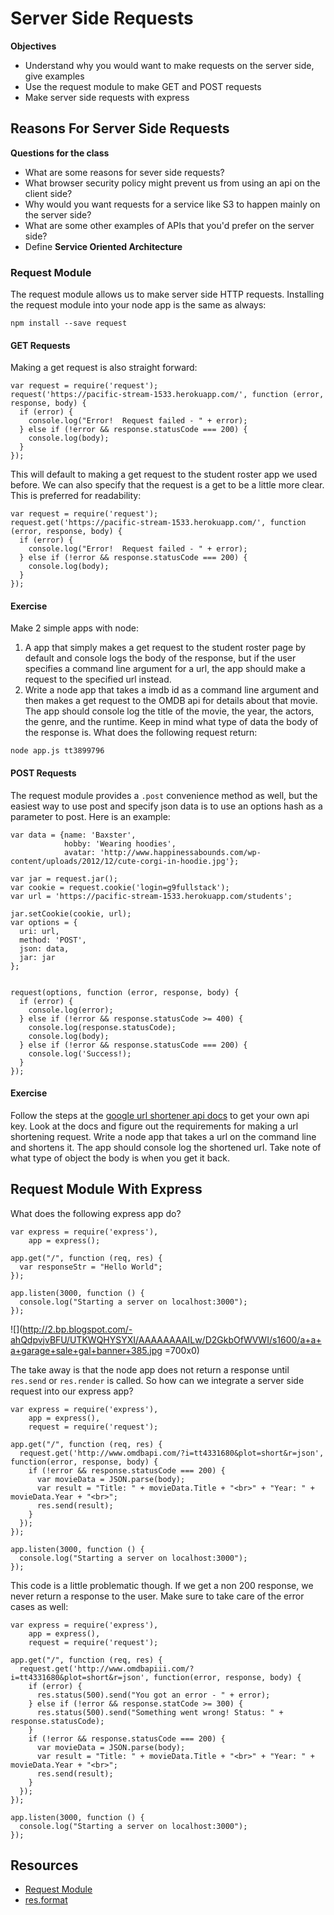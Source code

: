 # Server Side Requests

__Objectives__

* Understand why you would want to make requests on the server side, give examples
* Use the request module to make GET and POST requests
* Make server side requests with express

## Reasons For Server Side Requests

__Questions for the class__

* What are some reasons for sever side requests?  
* What browser security policy might prevent us from using an api on the client side?
* Why would you want requests for a service like S3 to happen mainly on the server side?
* What are some other examples of APIs that you'd prefer on the server side?
* Define __Service Oriented Architecture__

### Request Module

The request module allows us to make server side HTTP requests.  Installing the request module into your node app is the same as always:

```
npm install --save request
```

#### GET Requests

Making a get request is also straight forward:

```
var request = require('request');
request('https://pacific-stream-1533.herokuapp.com/', function (error, response, body) {
  if (error) {
	console.log("Error!  Request failed - " + error);
  } else if (!error && response.statusCode === 200) {
	console.log(body);
  }
});
```
This will default to making a get request to the student roster app we used before.  We can also specify that the request is a get to be a little more clear.  This is preferred for readability:


```
var request = require('request');
request.get('https://pacific-stream-1533.herokuapp.com/', function (error, response, body) {
  if (error) {
	console.log("Error!  Request failed - " + error);
  } else if (!error && response.statusCode === 200) {
	console.log(body);
  }
});
```

#### Exercise

Make 2 simple apps with node:

1. A app that simply makes a get request to the student roster page by default and console logs the body of the response, but if the user specifies a command line argument for a url, the app should make a request to the specified url instead.
2. Write a node app that takes a imdb id as a command line argument and then makes a get request to the OMDB api for details about that movie.  The app should console log the title of the movie, the year, the actors, the genre, and the runtime.  Keep in mind what type of data the body of the response is.  What does the following request return:

```
node app.js tt3899796
```

#### POST Requests

The request module provides a ```.post``` convenience method as well, but the easiest way to use post and specify json data is to use an options hash as a parameter to post.  Here is an example:

```
var data = {name: 'Baxster',
			hobby: 'Wearing hoodies',
			avatar: 'http://www.happinessabounds.com/wp-content/uploads/2012/12/cute-corgi-in-hoodie.jpg'};

var jar = request.jar();
var cookie = request.cookie('login=g9fullstack');
var url = 'https://pacific-stream-1533.herokuapp.com/students';

jar.setCookie(cookie, url);
var options = {
  uri: url, 
  method: 'POST',
  json: data,
  jar: jar
};


request(options, function (error, response, body) {
  if (error) {
	console.log(error);
  } else if (!error && response.statusCode >= 400) {
	console.log(response.statusCode);
	console.log(body);
  } else if (!error && response.statusCode === 200) {
	console.log('Success!);
  }
});

```

#### Exercise

Follow the steps at the [google url shortener api docs](https://developers.google.com/url-shortener/v1/getting_started#APIKey) to get your own api key.  Look at the docs and figure out the requirements for making a url shortening request.  Write a node app that takes a url on the command line and shortens it. The app should console log the shortened url.  Take note of what type of object the body is when you get it back.


## Request Module With Express

What does the following express app do?

```
var express = require('express'),
	app = express();

app.get("/", function (req, res) {
  var responseStr = "Hello World";
});

app.listen(3000, function () {
  console.log("Starting a server on localhost:3000");
});

```

![](http://2.bp.blogspot.com/-ahQdpvjvBFU/UTKWQHYSYXI/AAAAAAAAILw/D2GkbOfWVWI/s1600/a+a+a+garage+sale+gal+banner+385.jpg =700x0)

The take away is that the node app does not return a response until ```res.send``` or ```res.render``` is called.  So how can we integrate a server side request into our express app?


```
var express = require('express'),
	app = express(),
	request = require('request');

app.get("/", function (req, res) {
  request.get('http://www.omdbapi.com/?i=tt4331680&plot=short&r=json', function(error, response, body) {
	if (!error && response.statusCode === 200) {
	  var movieData = JSON.parse(body);
	  var result = "Title: " + movieData.Title + "<br>" + "Year: " + movieData.Year + "<br>";
	  res.send(result);
	}
  });
});

app.listen(3000, function () {
  console.log("Starting a server on localhost:3000");
});

```

This code is a little problematic though.  If we get a non 200 response, we never return a response to the user.  Make sure to take care of the error cases as well:

```
var express = require('express'),
	app = express(),
	request = require('request');

app.get("/", function (req, res) {
  request.get('http://www.omdbapiii.com/?i=tt4331680&plot=short&r=json', function(error, response, body) {
	if (error) {
	  res.status(500).send("You got an error - " + error);
	} else if (!error && response.statCode >= 300) {
	  res.status(500).send("Something went wrong! Status: " + response.statusCode);
	} 
	if (!error && response.statusCode === 200) {
	  var movieData = JSON.parse(body);
	  var result = "Title: " + movieData.Title + "<br>" + "Year: " + movieData.Year + "<br>";
	  res.send(result);
	}
  });
});

app.listen(3000, function () {
  console.log("Starting a server on localhost:3000");
});

```

## Resources
* [Request Module](https://github.com/request/request)
* [res.format](http://expressjs.com/api.html#res.format)
